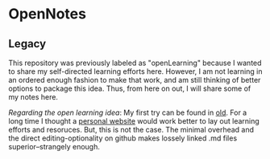# OpenNotes

## Legacy 

This repository was previously labeled as "openLearning" because I wanted to share my self-directed learning efforts here. However, I am not learning in an ordered enough fashion to make that work, and am still thinking of better options to package this idea. Thus, from here on out, I will share some of my notes here. 

*Regarding the open learning idea*: My first try can be found in [old](https://github.com/allokkio/openLearning/tree/master/old). For a long time I thought a [personal website](https://allokkio.github.io) would work better to lay out learning efforts and resoruces. But, this is not the case. The minimal overhead and the direct editing-optionality on github makes lossely linked .md files superior–strangely enough.   


